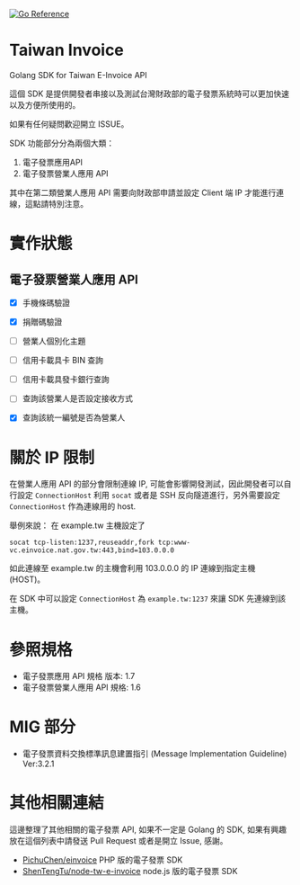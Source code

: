 [![Go Reference](https://pkg.go.dev/badge/github.com/tihtw/taiwan-invoice.svg)](https://pkg.go.dev/github.com/tihtw/taiwan-invoice)

# Taiwan Invoice
Golang SDK for Taiwan E-Invoice API

這個 SDK 是提供開發者串接以及測試台灣財政部的電子發票系統時可以更加快速以及方便所使用的。

如果有任何疑問歡迎開立 ISSUE。


SDK 功能部分分為兩個大類：
1. 電子發票應用API
2. 電子發票營業人應用 API


其中在第二類營業人應用 API 需要向財政部申請並設定 Client 端 IP 才能進行連線，這點請特別注意。

# 實作狀態

## 電子發票營業人應用 API

- [x] 手機條碼驗證
- [x] 捐贈碼驗證
- [ ] 營業人個別化主題
- [ ] 信用卡載具卡 BIN 查詢
- [ ] 信用卡載具發卡銀行查詢
- [ ] 查詢該營業人是否設定接收方式
- [x] 查詢該統一編號是否為營業人


# 關於 IP 限制

在營業人應用 API 的部分會限制連線 IP, 可能會影響開發測試，因此開發者可以自行設定 `ConnectionHost` 利用 `socat` 或者是 SSH 反向隧道進行，另外需要設定 `ConnectionHost` 作為連線用的 host.

舉例來說：
在 example.tw 主機設定了 
```
socat tcp-listen:1237,reuseaddr,fork tcp:www-vc.einvoice.nat.gov.tw:443,bind=103.0.0.0
```

如此連線至 example.tw 的主機會利用 103.0.0.0 的 IP 連線到指定主機 (HOST)。

在 SDK 中可以設定 `ConnectionHost` 為 `example.tw:1237` 來讓 SDK 先連線到該主機。


# 參照規格

* 電子發票應用 API 規格 版本: 1.7
* 電子發票營業人應用 API 規格: 1.6

# MIG 部分

* 電子發票資料交換標準訊息建置指引 (Message Implementation Guideline) Ver:3.2.1

# 其他相關連結

這邊整理了其他相關的電子發票 API, 如果不一定是 Golang 的 SDK, 如果有興趣放在這個列表中請發送 Pull Request 或者是開立 Issue, 感謝。

* [PichuChen/einvoice](https://github.com/PichuChen/einvoice) PHP 版的電子發票 SDK
* [ShenTengTu/node-tw-e-invoice](https://github.com/ShenTengTu/node-tw-e-invoice) node.js 版的電子發票 SDK



